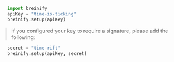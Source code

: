 >
```python
    import breinify
    apiKey = "time-is-ticking" 
    breinify.setup(apiKey)
```

> If you configured your key to require a signature, please add the following:

>
```python
    secret = "time-rift"
    breinify.setup(apiKey, secret)
```
